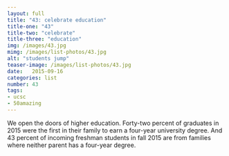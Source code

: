 ```yaml
---
layout: full
title: "43: celebrate education"
title-one: "43"
title-two: "celebrate"
title-three: "education"
img: /images/43.jpg
mimg: /images/list-photos/43.jpg
alt: "students jump"
teaser-image: /images/list-photos/43.jpg
date:   2015-09-16
categories: list
number: 43
tags:
- ucsc
- 50amazing
---
```

We open the doors of higher education. Forty-two percent of graduates in 2015 were the first in their family to earn a four-year university degree. And 43 percent of incoming freshman students in fall 2015 are from families where neither parent has a four-year degree.

